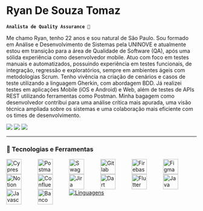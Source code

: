 # Ryan De Souza Tomaz

**`Analista de Quality Assurance 🐛`**

Me chamo Ryan, tenho 22 anos e sou natural de São Paulo. Sou formado em Análise e Desenvolvimento de Sistemas pela UNINOVE e atualmente estou em transição para a área de Qualidade de Software (QA), após uma sólida experiência como desenvolvedor mobile. Atuo com foco em testes manuais e automatizados, possuindo experiência em testes funcionais, de integração, regressão e exploratórios, sempre em ambientes ágeis com metodologias Scrum. Tenho vivência na criação de cenários e casos de teste utilizando a linguagem Gherkin, com abordagem BDD. Já realizei testes em aplicações Mobile (iOS e Android) e Web, além de testes de APIs REST utilizando ferramentas como Postman. Minha bagagem como desenvolvedor contribui para uma análise crítica mais apurada, uma visão técnica ampliada sobre os sistemas e uma colaboração mais eficiente com os times de desenvolvimento.

 <div>
  <a href="https://api.whatsapp.com/send?phone=5511942866725"><img src="https://img.shields.io/badge/WhatsApp-25D366?style=for-the-badge&logo=whatsapp&logoColor=white" target="_blank"></a>
   <a href = "mailto:ryantomaz1090@gmail.com"><img src="https://img.shields.io/badge/Gmail-D14836?style=for-the-badge&logo=gmail&logoColor=white" target="_blank"></a>
 	<a href="https://www.linkedin.com/in/ryan-souza/"><img src="https://img.shields.io/badge/LinkedIn-0077B5?style=for-the-badge&logo=linkedin&logoColor=white" target="_blank"></a>

---

### 🤖 Tecnologias e Ferramentas

<img align="left" alt="Cypress" title="Cypress" width="40px" style="padding-right: 40px;" src="https://cdn.jsdelivr.net/gh/devicons/devicon@latest/icons/cypressio/cypressio-original.svg"/>
<img align="left" alt="Postman" title="Postman" width="40px" style="padding-right: 40px;" src="https://cdn.jsdelivr.net/gh/devicons/devicon@latest/icons/postman/postman-original.svg"/>
<img align="left" alt="Swagger" title="Swagger" width="40px" style="padding-right: 40px;" src="https://cdn.jsdelivr.net/gh/devicons/devicon@latest/icons/swagger/swagger-original.svg"/>
<img align="left" alt="Gitlab" title="Gitlab" width="40px" style="padding-right: 40px;" src="https://cdn.jsdelivr.net/gh/devicons/devicon@latest/icons/gitlab/gitlab-original.svg"/>
<img align="left" alt="Firebase" title="Firebase" width="40px" style="padding-right: 40px;" src="https://cdn.jsdelivr.net/gh/devicons/devicon@latest/icons/firebase/firebase-original.svg"/>
<img align="left" alt="Figma" title="Figma" width="40px" style="padding-right: 40px;" src="https://cdn.jsdelivr.net/gh/devicons/devicon@latest/icons/figma/figma-original.svg"/>
<img align="left" alt="Notion" title="Notion" width="40px" style="padding-right: 40px;" src="https://cdn.jsdelivr.net/gh/devicons/devicon@latest/icons/notion/notion-original.svg"/>
<img align="left" alt="Confluence" title="Confluence" width="40px" style="padding-right: 40px;" src="https://cdn.jsdelivr.net/gh/devicons/devicon@latest/icons/confluence/confluence-original.svg"/>
<img align="left" alt="Jira" title="Jira" width="40px" style="padding-right: 40px;" src="https://cdn.jsdelivr.net/gh/devicons/devicon@latest/icons/jira/jira-original.svg"/>
<img align="left" alt="Dart" title="Dart" width="40px" style="padding-right: 40px;" src="https://cdn.jsdelivr.net/gh/devicons/devicon@latest/icons/dart/dart-original.svg"/>
<img align="left" alt="Flutter" title="Flutter" width="40px" style="padding-right: 40px;" src="https://cdn.jsdelivr.net/gh/devicons/devicon@latest/icons/flutter/flutter-original.svg"/>
<img align="left" alt="Java" title="Java" width="40px" style="padding-right: 40px;" src="https://cdn.jsdelivr.net/gh/devicons/devicon@latest/icons/java/java-original.svg"/>
<img align="left" alt="Javascript" title="Javascript" width="40px" style="padding-right: 40px;" src="https://cdn.jsdelivr.net/gh/devicons/devicon@latest/icons/javascript/javascript-original.svg"/>
<img align="left" alt="Banco de Dados" title="Banco de Dados" width="40px" style="padding-right: 40px;" src="https://cdn.jsdelivr.net/gh/devicons/devicon@latest/icons/azuresqldatabase/azuresqldatabase-original.svg"/>

<br/>
<br/>

[![Linguagens](https://github-readme-stats.vercel.app/api/top-langs/?username=anuraghazra&layout=donut-vertical)](https://github.com/Ryan-STT/github-readme-stats)
